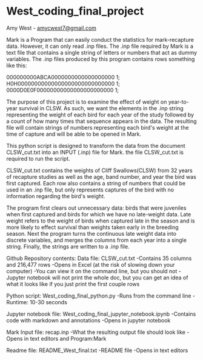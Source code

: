 # West_coding_final_project

Amy West - amycwest7@gmail.com

Mark is a Program that can easily conduct the statistics for mark-recapture data. However, it can only read .inp files. The .inp file required by Mark is a text file that contains a single string of letters or numbers that act as dummy variables. The .inp files produced by this program contains rows something like this:

000000000ABCA0000000000000000000 1;
H0H00000000000000000000000000000 1;
0000D0E0F00000000000000000000000 1;

The purpose of this project is to examine the effect of weight on year-to-year survival in CLSW. As such, we want the elements in the .inp string representing the weight of each bird for each year of the study followed by a count of how many times that sequence appears in the data. The resulting file will contain strings of numbers representing each bird's weight at the time of capture and will be able to be opened in Mark.

This python script is designed to transform the data from the document CLSW_cut.txt into an INPUT (.inp) file for Mark. the file CLSW_cut.txt is required to run the script.

CLSW_cut.txt contains the weights of Cliff Swallows(CLSW) from 32 years of recapture studies as well as the age, band number, and year the bird was first captured. Each row also contains a string of numbers that could be used in an .inp file, but only represents captures of the bird with no information regarding the bird's weight.
  
The program first clears out unnecessary data: birds that were juveniles when first captured and birds for which we have no late-weight data. Late weight refers to the weight of birds when captured late in the season and is more likely to effect survival than weights taken early in the breeding season. Next the program turns the continuous late weight data into discrete variables, and merges the columns from each year into a single string. Finally, the strings are written to a .inp file.  

Github Repository contents:
Data file: CLSW_cut.txt
	-Contains 35 columns and 216,477 rows
	-Opens in Excel (at the risk of slowing down your computer)
	-You can view it on the command line, but you should not
	-Jupyter notebook will not print the whole doc, but you can get an idea of what it looks like if you just print the first couple rows

Python script:  West_coding_final_python.py
	-Runs from the command line 
	-Runtime: 10-30 seconds

Jupyter notebook file: West_coding_final_jupyter_notebook.ipynb
	-Contains code with markdown and annotations
	-Opens in jupyter notebook

Mark Input file: recap.inp
	-What the resulting output file should look like
	-Opens in text editors and Program:Mark

Readme file: README_West_final.txt
	-README file
	-Opens in text editors
